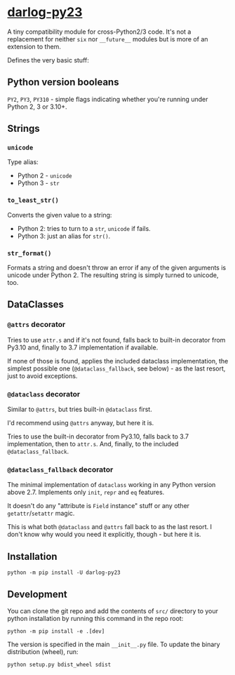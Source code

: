 # [darlog-py23](https://pypi.org/project/darlog-py23/)

A tiny compatibility module for cross-Python2/3 code.
It's not a replacement for neither ``six`` nor ``__future__`` modules but is more of an extension to them.

Defines the very basic stuff:

## Python version booleans
`PY2`, `PY3`, `PY310` - simple flags indicating whether you're running under Python 2, 3 or 3.10+.

## Strings
### `unicode`
Type alias:

* Python 2 - `unicode`
* Python 3 - `str`

### `to_least_str()`
Converts the given value to a string:

* Python 2: tries to turn to a `str`, `unicode` if fails.
* Python 3: just an alias for `str()`.

### `str_format()`
Formats a string and doesn't throw an error if any of the given arguments is unicode under Python 2. The resulting string is simply turned to unicode, too.

## DataClasses
### `@attrs` decorator
Tries to use `attr.s` and if it's not found, falls back to built-in decorator from Py3.10 and, finally to 3.7 implementation if available.

If none of those is found, applies the included dataclass implementation, the simplest possible one (`@dataclass_fallback`, see below) - as the last resort, just to avoid exceptions.

### `@dataclass` decorator
Similar to `@attrs`, but tries built-in `@dataclass` first.

I'd recommend using `@attrs` anyway, but here it is.

Tries to use the built-in decorator from Py3.10, falls back to 3.7 implementation, then to `attr.s`. And, finally, to the included `@dataclass_fallback`.

### `@dataclass_fallback` decorator
The minimal implementation of `dataclass` working in any Python version above 2.7. Implements only `init`, `repr` and `eq` features.

It doesn't do any "attribute is `Field` instance" stuff or any other `getattr`/`setattr` magic.

This is what both `@dataclass` and `@attrs` fall back to as the last resort. I don't know why would you need it explicitly, though - but here it is.

## Installation

```shell script
python -m pip install -U darlog-py23
```

## Development

You can clone the git repo and add the contents of `src/` directory to your python installation by running this command in the repo root:
```shell script
python -m pip install -e .[dev]
```

The version is specified in the main `__init__.py` file. To update the binary distribution (wheel), run:
```shell script
python setup.py bdist_wheel sdist
```
